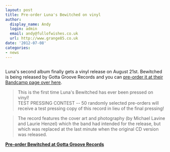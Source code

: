 ```yaml
---
layout: post
title: Pre-order Luna's Bewitched on vinyl
author:
  display_name: Andy
  login: admin
  email: andy@fullofwishes.co.uk
  url: http://www.grange85.co.uk
date: '2012-07-08'
categories:
- news
---
```

<p><img alt="" src="https://media.fullofwishes.co.uk/02-luna/sleeves/bewitched-LP.jpg" title="Bewitched - Luna" class="aligncenter" /></p>
<p>Luna's second album finally gets a vinyl release on August 21st. Bewitched is being released by Gotta Groove Records and you can <a href="http://gottagrooverecords.bandcamp.com/album/luna-bewitched-on-vinyl">pre-order it at their Bandcamp page over here</a>.</p>
<blockquote><p>This is the first time Luna's Bewitched has ever been pressed on vinyl!<br />
TEST PRESSING CONTEST -- 50 randomly selected pre-orders will receive a test pressing copy of this record in lieu of the final pressing! </p></blockquote>
<blockquote><p>The record features the cover art and photography (by Michael Lavine and Laurie Henzel) which the band had intended for the release, but which was replaced at the last minute when the original CD version was released. </p></blockquote>
<p><strong><a href="http://gottagrooverecords.bandcamp.com/album/luna-bewitched-on-vinyl">Pre-order Bewitched at Gotta Groove Records</a></strong></p>
